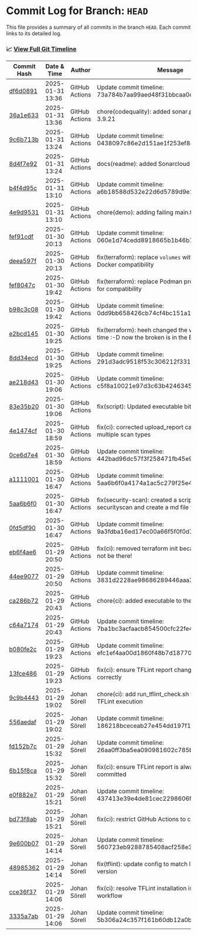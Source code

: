 # Commit Log for Branch: `HEAD`

This file provides a summary of all commits in the branch `HEAD`.
Each commit links to its detailed log.

### 📈 [View Full Git Timeline](./git_timeline_report.md)

| Commit Hash | Date & Time       | Author       | Message           |
|-------------|------------------|--------------|-------------------|
| [df6d0891](./df6d0891.md) | 2025-01-31 13:36 | GitHub Actions | Update commit timeline: 73a784b7aa99aed48f31bbcaa0e001621c866560 |
| [36a1e633](./36a1e633.md) | 2025-01-31 13:36 | GitHub Actions | chore(codequality): added sonar.python.version to 3.9.21 |
| [9c6b713b](./9c6b713b.md) | 2025-01-31 13:24 | GitHub Actions | Update commit timeline: 0438097c86e2d151ae1f253ef848a1abd26c7a3d |
| [8d4f7e92](./8d4f7e92.md) | 2025-01-31 13:24 | GitHub Actions | docs(readme): added Sonarcloud badges |
| [b4f4d95c](./b4f4d95c.md) | 2025-01-31 13:10 | GitHub Actions | Update commit timeline: a6b18588d532e22d6d5789d9e116d5f638e5a3a9 |
| [4e9d9531](./4e9d9531.md) | 2025-01-31 13:10 | GitHub Actions | chore(demo): adding failing main.tf |
| [fef91cdf](./fef91cdf.md) | 2025-01-30 20:13 | GitHub Actions | Update commit timeline: 060e1d74cedd8918665b1b46b78bf7b1af327d9b |
| [deea597f](./deea597f.md) | 2025-01-30 20:13 | GitHub Actions | fix(terraform): replace `volumes` with `mounts` for Docker compatibility |
| [fef8047c](./fef8047c.md) | 2025-01-30 19:42 | GitHub Actions | fix(terraform): replace Podman provider with Docker for compatibility |
| [b98c3c08](./b98c3c08.md) | 2025-01-30 19:42 | GitHub Actions | Update commit timeline: 0dd9bb658426cb74cf4bc151a14cf1954e713af1 |
| [e2bcd145](./e2bcd145.md) | 2025-01-30 19:25 | GitHub Actions | fix(terraform): heeh changed the wrong main last time :-D now the broken is in the Example folder |
| [8dd34ecd](./8dd34ecd.md) | 2025-01-30 19:25 | GitHub Actions | Update commit timeline: 291d3adc9518f53c306212f331c3348471d1c04b |
| [ae218d43](./ae218d43.md) | 2025-01-30 19:06 | GitHub Actions | Update commit timeline: c5f8a10021e97d3c63b4246345723ddb92c0f123 |
| [83e35b20](./83e35b20.md) | 2025-01-30 19:06 | GitHub Actions | fix(script): Updated executable bit |
| [4e1474cf](./4e1474cf.md) | 2025-01-30 18:59 | GitHub Actions | fix(ci): corrected upload_report call to handle multiple scan types |
| [0ce6d7e4](./0ce6d7e4.md) | 2025-01-30 18:59 | GitHub Actions | Update commit timeline: 442bad96dc57f3f258471fb45e938e15a58fa38b |
| [a1111001](./a1111001.md) | 2025-01-30 16:47 | GitHub Actions | Update commit timeline: 5aa6b6f0a4174a1ac5c279f25e4d55e3ff2a5656 |
| [5aa6b6f0](./5aa6b6f0.md) | 2025-01-30 16:47 | GitHub Actions | fix(security-scan): created a script to do the securityscan and create a md file v1 |
| [0fd5df90](./0fd5df90.md) | 2025-01-30 16:47 | GitHub Actions | Update commit timeline: 9a3fdba16ed17ec00a66f5f0f0d7dec912ea8c35 |
| [eb6f4ae6](./eb6f4ae6.md) | 2025-01-29 20:50 | GitHub Actions | fix(ci): removed terraform init because that should not be there! |
| [44ee9077](./44ee9077.md) | 2025-01-29 20:50 | GitHub Actions | Update commit timeline: 3831d2228ae98686289446aaa3a2ff2ce5142cf8 |
| [ca286b72](./ca286b72.md) | 2025-01-29 20:43 | GitHub Actions | chore(ci): added executable to the file .. |
| [c64a7174](./c64a7174.md) | 2025-01-29 20:43 | GitHub Actions | Update commit timeline: 7ba1bc3acfaacb854500cfc22fe4cb916c8b37ed |
| [b080fe2c](./b080fe2c.md) | 2025-01-29 19:23 | GitHub Actions | Update commit timeline: efc1ef4aa00d1860f48b7d18770f142db6754c67 |
| [13fce486](./13fce486.md) | 2025-01-29 19:23 | GitHub Actions | fix(ci): ensure TFLint report changes trigger commit correctly |
| [9c9b4443](./9c9b4443.md) | 2025-01-29 19:02 | Johan Sörell | chore(ci): add run_tflint_check.sh for consistent TFLint execution |
| [556aedaf](./556aedaf.md) | 2025-01-29 19:02 | Johan Sörell | Update commit timeline: 186218bceceab27e454dd197f1339139eb3dd1b3 |
| [fd152b7c](./fd152b7c.md) | 2025-01-29 15:32 | Johan Sörell | Update commit timeline: 26aa0ff3ba5ea090981602c785b9cdb512e4c71e |
| [6b15f8ca](./6b15f8ca.md) | 2025-01-29 15:32 | Johan Sörell | fix(ci): ensure TFLint report is always created and committed |
| [e0f882e7](./e0f882e7.md) | 2025-01-29 15:21 | Johan Sörell | Update commit timeline: 437413e39e4de81cec2298606f75ce6ff0090761 |
| [bd73f8ab](./bd73f8ab.md) | 2025-01-29 15:21 | Johan Sörell | fix(ci): restrict GitHub Actions to commit only reports |
| [9e600b07](./9e600b07.md) | 2025-01-29 14:14 | Johan Sörell | Update commit timeline: 560723eb9288785408acf258e3e321dc89bc3939 |
| [48985362](./48985362.md) | 2025-01-29 14:14 | Johan Sörell | fix(tflint): update config to match latest TFLint version |
| [cce36f37](./cce36f37.md) | 2025-01-29 14:06 | Johan Sörell | fix(ci): resolve TFLint installation issue in Terraform workflow |
| [3335a7ab](./3335a7ab.md) | 2025-01-29 14:06 | Johan Sörell | Update commit timeline: 5b306a24c357f161b60db12a0b2f5cecabcee689 |
